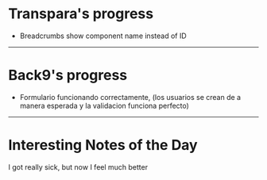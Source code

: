 
# Transpara's progress

- Breadcrumbs show component name instead of ID 
---
# Back9's progress

- Formulario funcionando correctamente, (los usuarios se crean de a manera esperada y la validacion funciona perfecto)
---
# Interesting Notes of the Day

I got really sick, but now I feel much better
